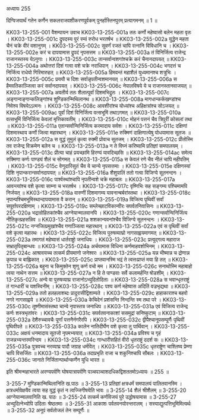 अध्यायः 255

दिग्विजयार्थं गतेन कर्णेन सकलराजवशीकरणपूर्वकम् पुनर्हास्तिनपुरम् प्रत्यागमनम् ॥ 1 ॥

KK03-13-255-001	वैशम्पायन उवाच 
KK03-13-255-001a	ततः कर्णो महेष्वासो बलेन महता वृतः ।
KK03-13-255-001c	द्रुपदस्य पुरं रम्यं रुरोध भरतर्षभ ॥
KK03-13-255-002a	युद्धेन महता चैनं चक्रे वीरं वशानुगम् ।
KK03-13-255-002c	सुवर्णं रजतं चापि रत्नानि विविधानि च ।
KK03-13-255-002e	करं च दापयामास द्रुपदं नृपसत्तम ॥
KK03-13-255-003a	तं विनिर्जित्य राजेन्द्र राजानस्तस्य येऽनुगाः ।
KK03-13-255-003c	तान्सर्वान्वशगांश्चक्रे करं चैनानदापयत् ॥
KK03-13-255-004a	अथोत्तरां दिशं गत्वा वशे चक्रे नराधिपान् ।
KK03-13-255-004c	भगदत्तं च निर्जित्य राधेयो गिरिमारुहत् ॥
KK03-13-255-005a	हिमवन्तं महाशैलं युध्यमानश्च शत्रुभिः ।
KK03-13-255-005c	प्रययौ च दिशः सर्वान्नृपतीन्वशमानयत् ॥
KK03-13-255-006a	स हैमवतिकाञ्जित्वा करं सर्वानदापयत् ।
KK03-13-255-006c	नेपालविषये ये च राजानस्तानवाजयत् ॥
KK03-13-255-007a	अवतीर्य ततः शैलात्पूर्वां दिशमभिद्रुतः ।
KK03-13-255-007c	अङ्गान्वङ्गान्कलिङ्गांश्च शुण्डिकान्मिथिलानथ ॥
KK03-13-255-008a	मागधान्कर्कखण्डांश्च निवेश्य विषयेऽऽत्मनः ।
KK03-13-255-008c	आवशीरांश्च योध्यांश्च अहिक्षत्रांश्च सोऽजयत् ॥
KK03-13-255-009ac	पूर्वां दिशं विनिर्जित्य वत्सभूमिं तथाऽगमत् ॥
KK03-13-255-010a	वत्सभूमिं विनिर्जित्य केवलां मृत्तिकावतीम् ।
KK03-13-255-010c	मोहनं पत्तनं चैव त्रिपुरीं कोसलां तथा ॥
KK03-13-255-011a	एतान्सर्वान्विनिर्जित्य करमादाय सर्वशः ।
KK03-13-255-011c	दक्षिणां दिशमास्थाय कर्णो जित्वा महारथान् ।
KK03-13-255-011e	रुक्मिणं दाक्षिणात्येषु योधयामास सूतजः ॥
KK03-13-255-012a	स युद्धं तुमुलं कृत्वा रुक्मी प्रोवाच सूतजम् ।
KK03-13-255-012c	प्रीतोस्मि तव राजेन्द्र विक्रमेण बलेन च ॥
KK03-13-255-013a	न ते विघ्नं करिष्यामि प्रतिज्ञां समपालयम् ।
KK03-13-255-013c	प्रीत्या चाहं प्रयच्छामि हिरण्यं यावदिच्छसि ॥
KK03-13-255-014ac	समेत्य रुक्मिणा कर्णः पाण्ड्यं शैलं च सोगमत् ॥
KK03-13-255-015a	स केवलं रणे चैव नीलं चापि महीपतिम् ।
KK03-13-255-015c	वेणुदारिसुतं चैव ये चान्ये नृपसत्तमाः ।
KK03-13-255-015e	दक्षिणस्यां दिशि नृपान्करान्सर्वानदापयत् ॥
KK03-13-255-016a	शैशुपालिं ततो गत्वा विजिग्ये सूतनन्दनः ।
KK03-13-255-016c	पार्श्वस्थांश्चापि नृपतीन्वशे चक्रे महाबलः ॥
KK03-13-255-017a	आवन्त्यांश्च वशे कृत्वा साम्ना च भरतर्षभ ।
KK03-13-255-017c	वृष्णिभिः सह सङ्गम्य पश्चिमामपि निर्जयत् ॥
KK03-13-255-018a	वारुणीं दिशमागम्य यावनान्बर्बरांस्तथा ।
KK03-13-255-018c	नृपान्पश्चिमभूमिस्थान्दापयामास वै करान् ॥
KK03-13-255-019a	विजित्य पृथिवीं सर्वां सपूर्वापरदक्षिणाम् ।
KK03-13-255-019c	सम्लेच्छाटविकान्वीरः सपर्वतनिवासिनः ॥
KK03-13-255-020a	भद्रान्रोहितकांश्चैव आग्नेयान्मालवानपि ।
KK03-13-255-020c	गणान्सर्वान्विनिर्जित्य नीतिकृत्प्रहसन्निव ॥
KK03-13-255-021a	शशकान्यवनांश्चैव विजिग्ये सूतनन्दनः ।
KK03-13-255-021c	नग्नजित्प्रमुखांश्चैव गणाञ्जित्वा महारथान् ॥
KK03-13-255-022a	एवं स पृथिवीं सर्वां वशे कृत्वा महारथः ।
KK03-13-255-022c	विजित्य पुरुषव्याघ्रो नागसाह्वयमागमत् ॥
KK03-13-255-023a	तमागतं महेष्वासं धार्तराष्ट्रो जनाधिपः ।
KK03-13-255-023c	प्रत्युद्गत्य महाराज सभ्रातृपितृबान्धवः ॥
KK03-13-255-024a	अर्चयामास विधिना कर्णमाहवशोभिनम् ।
KK03-13-255-024c	आश्रावयच्च तत्कर्म प्रीयमाणो जनेश्वरः ॥
KK03-13-255-025a	यन्न भीष्मान्न च द्रोणान्न कृपान्न च बाह्लिकात् ।
KK03-13-255-025c	प्राप्तवानस्मि भद्रं ते त्वत्तःप्राप्तं मया हि तत् ॥
KK03-13-255-026a	बहुना च किमुक्तेन शृणु कर्ण वचो मम ।
KK03-13-255-026c	सनाथोस्मि महाबाहो त्वया नाथेन सत्तम ॥
KK03-13-255-027a	न हि ते पाण्डवाः सर्वे कलामर्हन्ति षोडशीम् ।
KK03-13-255-027c	अन्ये वा पुरुषव्याघ्र राजानोऽभ्युदितोदिताः ॥
KK03-13-255-028a	स भवान्धृतराष्ट्रं तं गान्धारीं च यशस्विनीम् ।
KK03-13-255-028c	पश्य कर्ण महेष्वास अदितिं वज्रभृद्यथा ॥
KK03-13-255-029a	ततो हलहलाशब्दः प्रादुरासीद्विशाम्पते ।
KK03-13-255-029c	हाहाकाराश्च बहवो नगरे नागसाह्वये ॥
KK03-13-255-030a	केचिदेनं प्रशंसन्ति निन्दन्ति स्म तथा परे ।
KK03-13-255-030c	तूष्णीमासंस्तथा चान्ये नृपास्तत्र जनाधिप ॥
KK03-13-255-031a	एवं विजित्य राजेन्द्र कर्णः शस्त्रभृतांवरः ।
KK03-13-255-031c	सपर्वतवनाकाशां ससमुद्रां सनिष्कुटाम् ॥
KK03-13-255-032a	देशैरुच्चावचैः पूर्णां पत्तनैर्नगरैरपि ।
KK03-13-255-032c	द्वीपैश्चानूपसम्पूर्णैः पृथिवीं पृथिवीपते ॥
KK03-13-255-033a	कालेन नातिदीर्घेण वशे कृत्वा तु पार्थिवान् ।
KK03-13-255-033c	अक्षयं धनमादाय सूतजो नृपमभ्ययात् ॥
KK03-13-255-034a	प्रविश्य च गृहं राजन्नभ्यन्तरमरिन्दम ।
KK03-13-255-034c	गान्धारीसहितं वीरो धृतराष्ट्रं ददर्श सः ॥
KK03-13-255-035a	पुत्रवच्च नरव्याघ्र पादौ जग्राह धर्मवित् ।
KK03-13-255-035c	धृतराष्ट्रेण चाश्लिष्य प्रेम्णा चापि विसर्जितः ॥
KK03-13-255-036a	तदाप्रभृति राजा च शकुनिश्चापि सौबलः ।
KK03-13-255-036c	जानाते निर्जितान्पार्थान्कर्णेन युधि भारत ॥

इति श्रीमन्महाभारते अरण्यपर्वणि घोषयात्रापर्वणि पञ्चपञ्चाशदधिकद्विशततमोऽध्यायः ॥ 255 ॥

3-255-7 मुण्डिकान्मिथिलानिति ख.पाठः ॥ 3-255-13 प्रतिज्ञां क्षत्रधर्मं समपालयं पालितवानस्मि । क्षत्रधर्मावेक्षयैव त्वया सह युद्धं कृतं न त्वज्जिगीषयेति भावः ॥ 3-255-14 शैलं श्रीशैलम् ॥ 3-255-20 आग्नेयान्मालवानिति ख. पाठः ॥ 3-255-24 तत्कर्म कर्णविजयं पुरे उद्धोषयामास ॥ 3-255-27 अभ्युदित्नेभ्योपि उदिताः श्रेष्ठतमाः ॥ 3-255-31 आकाशः पर्वतवनयोरन्तरालम् । सस्याद्युत्पत्तिभूमिमित्यर्थः ॥ 3-255-32 अनूपं सर्वतोजलं तेन सम्पूर्णैः ॥
